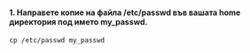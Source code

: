 #### 1. Направете копие на файла /etc/passwd във вашата home директория под името my_passwd.

```shell
cp /etc/passwd my_passwd
```
        

